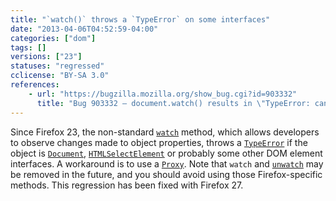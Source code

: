 ```yaml
---
title: "`watch()` throws a `TypeError` on some interfaces"
date: "2013-04-06T04:52:59-04:00"
categories: ["dom"]
tags: []
versions: ["23"]
statuses: "regressed"
cclicense: "BY-SA 3.0"
references:
    - url: "https://bugzilla.mozilla.org/show_bug.cgi?id=903332"
      title: "Bug 903332 – document.watch() results in \"TypeError: can\'t watch non-native objects of class Proxy\""
---
```

Since Firefox 23, the non-standard [`watch`](https://developer.mozilla.org/en-US/docs/Web/JavaScript/Reference/Global_Objects/Object/watch) method, which allows developers to observe changes made to object properties, throws a [`TypeError`](https://developer.mozilla.org/en-US/docs/Web/JavaScript/Reference/Global_Objects/TypeError) if the object is [`Document`](https://developer.mozilla.org/en-US/docs/Web/API/Document), [`HTMLSelectElement`](https://developer.mozilla.org/en-US/docs/Web/API/HTMLSelectElement) or probably some other DOM element interfaces. A workaround is to use a [`Proxy`](https://developer.mozilla.org/en-US/docs/Web/JavaScript/Reference/Global_Objects/Proxy). Note that `watch` and [`unwatch`](https://developer.mozilla.org/en-US/docs/Web/JavaScript/Reference/Global_Objects/Object/unwatch) may be removed in the future, and you should avoid using those Firefox-specific methods. This regression has been fixed with Firefox 27.

